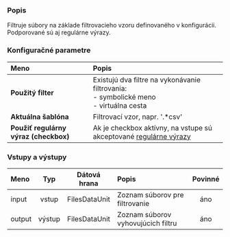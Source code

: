 ### Popis

Filtruje súbory na základe filtrovacieho vzoru definovaného v konfigurácii. Podporované sú aj regulárne výrazy.

### Konfiguračné parametre

| Meno | Popis |
|:----|:----|
|**Použitý filter** | Existujú dva filtre na vykonávanie filtrovania: <br> - symbolické meno <br> - virtuálna cesta |
|**Aktuálna šablóna** | Filtrovací vzor, napr. '.*csv' |
|**Použiť regulárny výraz (checkbox)** | Ak je checkbox aktívny, na vstupe sú akceptované [regulárne výrazy](http://www.w3.org/TR/xpath-functions/#regex-syntax) |

### Vstupy a výstupy

|Meno |Typ | Dátová hrana | Popis | Povinné |
|:--------|:------:|:------:|:-------------|:---------------------:|
|input  |vstup| FilesDataUnit | Zoznam súborov pre filtrovanie |áno|
|output |výstup| FilesDataUnit | Zoznam súborov vyhovujúcich filtru |áno|